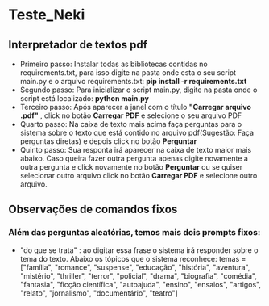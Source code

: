 # Teste_Neki

## Interpretador de textos pdf
* Primeiro passo: Instalar todas as bibliotecas contidas no requirements.txt, para isso digite na pasta onde esta o seu script main.py e o arquivo requirements.txt: __pip install -r requirements.txt__
* Segundo passo: Para inicializar o script main.py, digite na pasta onde o script está localizado: __python main.py__
* Terceiro passo: Após aparecer a janel com o título __"Carregar arquivo .pdf"__ , click no botão __Carregar PDF__ e selecione o seu arquivo PDF
* Quarto passo: Na caixa de texto mais acima faça perguntas para o sistema sobre o texto que está contido no arquivo pdf(Sugestão: Faça perguntas diretas) e depois click no botão __Perguntar__
* Quinto passo: Sua responta irá aparecer na caixa de texto maior mais abaixo. Caso queira fazer outra pergunta apenas digite novamente a outra pergunta e click novamente no botão __Perguntar__ ou se quiser selecionar outro arquivo click no botão __Carregar PDF__ e selecione outro arquivo.

## Observações de comandos fixos
### Além das perguntas aleatórias, temos mais dois prompts fixos:
* "do que se trata" : ao digitar essa frase o sistema irá responder sobre o tema do texto. Abaixo os tópicos que o sistema reconhece:
temas = ["família", "romance", "suspense", "educação", "história",
    "aventura", "mistério", "thriller", "terror", "policial",
    "drama", "biografia", "comédia", "fantasia", "ficção científica",
    "autoajuda", "ensino", "ensaios", "artigos", "relato",
    "jornalismo", "documentário", "teatro"]
  
  


